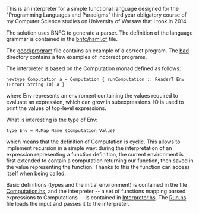 This is an interpreter for a simple functional language designed for the "Programming Languages and Paradigms" third year obligatory course of my Computer Science studies on University of Warsaw that I took in 2014.

The solution uses BNFC to generate a parser. The definition of the language grammar
is contained in the [bnfc/haml.cf](./bnfc/haml.cf) file.

The [good/program](./good/program) file contains an example of a correct program. The [bad](./bad) directory contains a few examples of incorrect programs.

The interpreter is based on the Computation monad defined as follows:
```
newtype Computation a = Computation { runComputation :: ReaderT Env (ErrorT String IO) a }
```
where Env represents an enviroment containing the values required to evaluate an expression, which can grow in subexpressions. IO is used to print the values of top-level expressions.

What is interesting is the type of Env:
```
type Env = M.Map Name (Computation Value)
```
which means that the definition of Computation is cyclic. This allows to implement recursion in a simple way: during the interpretation of an expression representing a function definition, the current environment is first extended to contain a computation returning our function, then saved in the value representing the function. Thanks to this the function can access itself when being called.

Basic definitions (types and the initial environment) is contained in the file [Computation.hs](./Computation.hs), and the interpreter -- a set of functions mapping parsed expressions to Computations -- is contained in [Interpreter.hs](./Interpreter.hs). The [Run.hs](./Run.hs) file loads the input and passes it to the interpreter.

